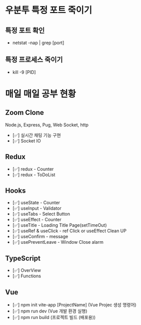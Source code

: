 # 우분투 특정 포트 죽이기

## 특정 포트 확인

- netstat -nap | grep [port]

## 특정 프로세스 죽이기

- kill -9 [PID]

# 매일 매일 공부 현황

## Zoom Clone

Node.js, Express, Pug, Web Socket, http

- [✅] 실시간 채팅 기능 구현
- [✅] Socket IO

## Redux

- [✅] redux - Counter
- [✅] redux - ToDoList

## Hooks

- [✅] useState - Counter
- [✅] useInput - Validator
- [✅] useTabs - Select Button
- [✅] useEffect - Counter
- [✅] useTitle - Loading Title Page(setTimeOut)
- [✅] useRef & useClick - ref Click or useEffect Clean UP
- [✅] useConfirm - message
- [✅] usePreventLeave - Window Close alarm

## TypeScript

- [✅] OverView
- [✅] Functions

## Vue

- [✅] npm init vite-app [ProjectName] (Vue Projec 생성 명령어)
- [✅] npm run dev (Vue 개발 환경 실행)
- [✅] npm run build (프로젝트 빌드 (배포용))
